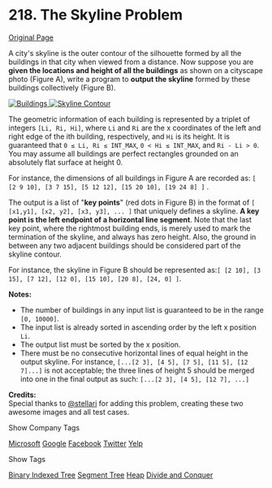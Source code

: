 # 218. The Skyline Problem

[Original Page](https://leetcode.com/problems/the-skyline-problem/)

A city's skyline is the outer contour of the silhouette formed by all the buildings in that city when viewed from a distance. Now suppose you are **given the locations and height of all the buildings** as shown on a cityscape photo (Figure A), write a program to **output the skyline** formed by these buildings collectively (Figure B).

[![Buildings](/static/images/problemset/skyline1.jpg) ](/static/images/problemset/skyline1.jpg)  [ ![Skyline Contour](/static/images/problemset/skyline2.jpg) ](/static/images/problemset/skyline2.jpg)  

The geometric information of each building is represented by a triplet of integers `[Li, Ri, Hi]`, where `Li` and `Ri` are the x coordinates of the left and right edge of the ith building, respectively, and `Hi` is its height. It is guaranteed that `0 ≤ Li, Ri ≤ INT_MAX`, `0 < Hi ≤ INT_MAX`, and `Ri - Li > 0`. You may assume all buildings are perfect rectangles grounded on an absolutely flat surface at height 0.

For instance, the dimensions of all buildings in Figure A are recorded as: `[ [2 9 10], [3 7 15], [5 12 12], [15 20 10], [19 24 8] ]` .

The output is a list of "**key points**" (red dots in Figure B) in the format of `[ [x1,y1], [x2, y2], [x3, y3], ... ]` that uniquely defines a skyline. **A key point is the left endpoint of a horizontal line segment**. Note that the last key point, where the rightmost building ends, is merely used to mark the termination of the skyline, and always has zero height. Also, the ground in between any two adjacent buildings should be considered part of the skyline contour.

For instance, the skyline in Figure B should be represented as:`[ [2 10], [3 15], [7 12], [12 0], [15 10], [20 8], [24, 0] ]`.

**Notes:**

*   The number of buildings in any input list is guaranteed to be in the range `[0, 10000]`.
*   The input list is already sorted in ascending order by the left x position `Li`.
*   The output list must be sorted by the x position.
*   There must be no consecutive horizontal lines of equal height in the output skyline. For instance, `[...[2 3], [4 5], [7 5], [11 5], [12 7]...]` is not acceptable; the three lines of height 5 should be merged into one in the final output as such: `[...[2 3], [4 5], [12 7], ...]`

**Credits:**  
Special thanks to [@stellari](https://oj.leetcode.com/discuss/user/stellari) for adding this problem, creating these two awesome images and all test cases.

<div>

<div id="company_tags" class="btn btn-xs btn-warning">Show Company Tags</div>

<span class="hidebutton">[Microsoft](/company/microsoft/) [Google](/company/google/) [Facebook](/company/facebook/) [Twitter](/company/twitter/) [Yelp](/company/yelp/)</span></div>

<div>

<div id="tags" class="btn btn-xs btn-warning">Show Tags</div>

<span class="hidebutton">[Binary Indexed Tree](/tag/binary-indexed-tree/) [Segment Tree](/tag/segment-tree/) [Heap](/tag/heap/) [Divide and Conquer](/tag/divide-and-conquer/)</span></div>
